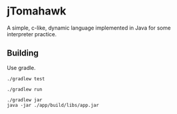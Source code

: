 # jTomahawk

A simple, c-like, dynamic language implemented in Java for some interpreter practice.

## Building

Use gradle.

```shell
./gradlew test
```

```shell
./gradlew run
```

```shell
./gradlew jar
java -jar ./app/build/libs/app.jar
```
